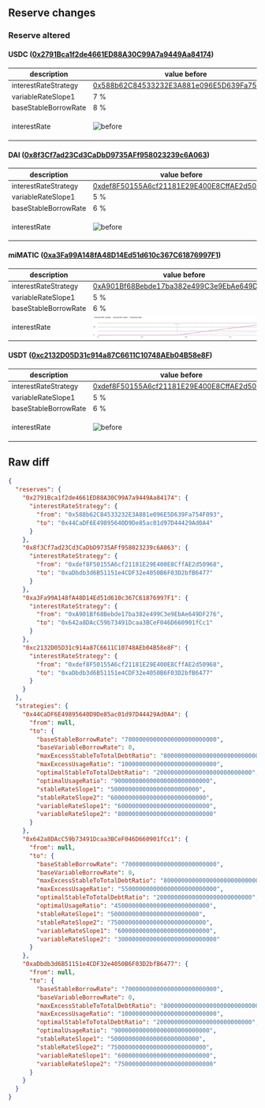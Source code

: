 ## Reserve changes

### Reserve altered

#### USDC ([0x2791Bca1f2de4661ED88A30C99A7a9449Aa84174](https://polygonscan.com/address/0x2791Bca1f2de4661ED88A30C99A7a9449Aa84174))

| description | value before | value after |
| --- | --- | --- |
| interestRateStrategy | [0x588b62C84533232E3A881e096E5D639Fa754F093](https://polygonscan.com/address/0x588b62C84533232E3A881e096E5D639Fa754F093) | [0x44CaDF6E49895640D9De85ac01d97D44429Ad0A4](https://polygonscan.com/address/0x44CaDF6E49895640D9De85ac01d97D44429Ad0A4) |
| variableRateSlope1 | 7 % | 6 % |
| baseStableBorrowRate | 8 % | 7 % |
| interestRate | ![before](/.assets/08d9252b4f8f8c9e59638a9a35a34e736f126166.svg) | ![after](/.assets/0fdd83ea5ba82910340836485e69608f6aae4358.svg) |

#### DAI ([0x8f3Cf7ad23Cd3CaDbD9735AFf958023239c6A063](https://polygonscan.com/address/0x8f3Cf7ad23Cd3CaDbD9735AFf958023239c6A063))

| description | value before | value after |
| --- | --- | --- |
| interestRateStrategy | [0xdef8F50155A6cf21181E29E400E8CffAE2d50968](https://polygonscan.com/address/0xdef8F50155A6cf21181E29E400E8CffAE2d50968) | [0xaDbdb3d6B51151e4CDF32e4050B6F03D2bfB6477](https://polygonscan.com/address/0xaDbdb3d6B51151e4CDF32e4050B6F03D2bfB6477) |
| variableRateSlope1 | 5 % | 6 % |
| baseStableBorrowRate | 6 % | 7 % |
| interestRate | ![before](/.assets/ebd346a83b729edecf1938b8cdd0528700c8b9fd.svg) | ![after](/.assets/5f02ea67e5ba53eee2797379ac1cd619db8b194e.svg) |

#### miMATIC ([0xa3Fa99A148fA48D14Ed51d610c367C61876997F1](https://polygonscan.com/address/0xa3Fa99A148fA48D14Ed51d610c367C61876997F1))

| description | value before | value after |
| --- | --- | --- |
| interestRateStrategy | [0xA901Bf68Bebde17ba382e499C3e9EbAe649DF276](https://polygonscan.com/address/0xA901Bf68Bebde17ba382e499C3e9EbAe649DF276) | [0x642a8DAcC59b73491Dcaa3BCeF046D660901fCc1](https://polygonscan.com/address/0x642a8DAcC59b73491Dcaa3BCeF046D660901fCc1) |
| variableRateSlope1 | 5 % | 6 % |
| baseStableBorrowRate | 6 % | 7 % |
| interestRate | ![before](/.assets/6d0466e349dc1a41744012a7a6812bbcfcbfdb5e.svg) | ![after](/.assets/24ab0519b4e661fabfd48ccb2fea68b108bfb132.svg) |

#### USDT ([0xc2132D05D31c914a87C6611C10748AEb04B58e8F](https://polygonscan.com/address/0xc2132D05D31c914a87C6611C10748AEb04B58e8F))

| description | value before | value after |
| --- | --- | --- |
| interestRateStrategy | [0xdef8F50155A6cf21181E29E400E8CffAE2d50968](https://polygonscan.com/address/0xdef8F50155A6cf21181E29E400E8CffAE2d50968) | [0xaDbdb3d6B51151e4CDF32e4050B6F03D2bfB6477](https://polygonscan.com/address/0xaDbdb3d6B51151e4CDF32e4050B6F03D2bfB6477) |
| variableRateSlope1 | 5 % | 6 % |
| baseStableBorrowRate | 6 % | 7 % |
| interestRate | ![before](/.assets/ebd346a83b729edecf1938b8cdd0528700c8b9fd.svg) | ![after](/.assets/5f02ea67e5ba53eee2797379ac1cd619db8b194e.svg) |

## Raw diff

```json
{
  "reserves": {
    "0x2791Bca1f2de4661ED88A30C99A7a9449Aa84174": {
      "interestRateStrategy": {
        "from": "0x588b62C84533232E3A881e096E5D639Fa754F093",
        "to": "0x44CaDF6E49895640D9De85ac01d97D44429Ad0A4"
      }
    },
    "0x8f3Cf7ad23Cd3CaDbD9735AFf958023239c6A063": {
      "interestRateStrategy": {
        "from": "0xdef8F50155A6cf21181E29E400E8CffAE2d50968",
        "to": "0xaDbdb3d6B51151e4CDF32e4050B6F03D2bfB6477"
      }
    },
    "0xa3Fa99A148fA48D14Ed51d610c367C61876997F1": {
      "interestRateStrategy": {
        "from": "0xA901Bf68Bebde17ba382e499C3e9EbAe649DF276",
        "to": "0x642a8DAcC59b73491Dcaa3BCeF046D660901fCc1"
      }
    },
    "0xc2132D05D31c914a87C6611C10748AEb04B58e8F": {
      "interestRateStrategy": {
        "from": "0xdef8F50155A6cf21181E29E400E8CffAE2d50968",
        "to": "0xaDbdb3d6B51151e4CDF32e4050B6F03D2bfB6477"
      }
    }
  },
  "strategies": {
    "0x44CaDF6E49895640D9De85ac01d97D44429Ad0A4": {
      "from": null,
      "to": {
        "baseStableBorrowRate": "70000000000000000000000000",
        "baseVariableBorrowRate": 0,
        "maxExcessStableToTotalDebtRatio": "800000000000000000000000000",
        "maxExcessUsageRatio": "100000000000000000000000000",
        "optimalStableToTotalDebtRatio": "200000000000000000000000000",
        "optimalUsageRatio": "900000000000000000000000000",
        "stableRateSlope1": "5000000000000000000000000",
        "stableRateSlope2": "600000000000000000000000000",
        "variableRateSlope1": "60000000000000000000000000",
        "variableRateSlope2": "800000000000000000000000000"
      }
    },
    "0x642a8DAcC59b73491Dcaa3BCeF046D660901fCc1": {
      "from": null,
      "to": {
        "baseStableBorrowRate": "70000000000000000000000000",
        "baseVariableBorrowRate": 0,
        "maxExcessStableToTotalDebtRatio": "800000000000000000000000000",
        "maxExcessUsageRatio": "550000000000000000000000000",
        "optimalStableToTotalDebtRatio": "200000000000000000000000000",
        "optimalUsageRatio": "450000000000000000000000000",
        "stableRateSlope1": "5000000000000000000000000",
        "stableRateSlope2": "750000000000000000000000000",
        "variableRateSlope1": "60000000000000000000000000",
        "variableRateSlope2": "3000000000000000000000000000"
      }
    },
    "0xaDbdb3d6B51151e4CDF32e4050B6F03D2bfB6477": {
      "from": null,
      "to": {
        "baseStableBorrowRate": "70000000000000000000000000",
        "baseVariableBorrowRate": 0,
        "maxExcessStableToTotalDebtRatio": "800000000000000000000000000",
        "maxExcessUsageRatio": "100000000000000000000000000",
        "optimalStableToTotalDebtRatio": "200000000000000000000000000",
        "optimalUsageRatio": "900000000000000000000000000",
        "stableRateSlope1": "5000000000000000000000000",
        "stableRateSlope2": "750000000000000000000000000",
        "variableRateSlope1": "60000000000000000000000000",
        "variableRateSlope2": "750000000000000000000000000"
      }
    }
  }
}
```